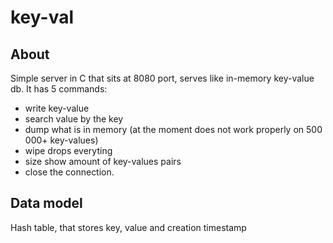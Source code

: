 # key-val

## About

Simple server in C that sits at 8080 port, serves like in-memory key-value db. It has 5 commands:

* write key-value
* search value by the key
* dump what is in memory (at the moment does not work properly on 500 000+ key-values)
* wipe drops everyting
* size show amount of key-values pairs
* close the connection.

## Data model

Hash table, that stores key, value and creation timestamp